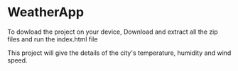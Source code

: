 # WeatherApp
To dowload the project on your device, Download and extract all the zip files and run the index.html file


This project will give the details of the city's temperature, humidity and wind speed.
